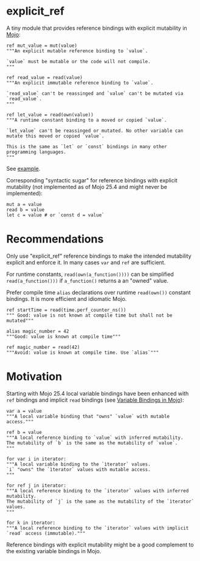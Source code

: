 # explicit_ref

A tiny module that provides reference bindings with explicit mutability in [Mojo](https://www.modular.com/mojo):

```mojo
ref mut_value = mut(value)
"""An explicit mutable reference binding to `value`.

`value` must be mutable or the code will not compile.
"""

ref read_value = read(value)
"""An explicit immutable reference binding to `value`.

`read_value` can't be reassinged and `value` can't be mutated via `read_value`.
"""

ref let_value = read(own(value))
"""A runtime constant binding to a moved or copied `value`.

`let_value` can't be reassinged or mutated. No other variable can mutate this moved or copied `value`.

This is the same as `let` or `const` bindings in many other programming languages.
"""
```
See [example](./example).

Corresponding "syntactic sugar" for reference bindings with explicit mutability (not implemented as of Mojo 25.4 and might never be implemented):

```mojo
mut a = value
read b = value
let c = value # or `const d = value`
```

# Recommendations

Only use "explicit_ref" reference bindings to make the intended mutability explicit and enforce it. In many cases `var` and `ref` are sufficient.

For runtime constants, `read(own(a_function())))` can be simplified `read(a_function()))` if `a_function()` returns a an "owned" value.

Prefer compile time `alias` declarations over runtime `read(own())` constant bindings. It is more efficient and idiomatic Mojo.

```mojo
ref startTime = read(time.perf_counter_ns())
""" Good: value is not known at compile time but shall not be mutated"""

alias magic_number = 42
"""Good: value is known at compile time"""

ref magic_number = read(42)
"""Avoid: value is known at compile time. Use `alias`"""
```

# Motivation

Starting with Mojo 25.4 local variable bindings have been enhanced with `ref` bindings and implicit `read` bindings (see [Variable Bindings in Mojo](https://github.com/modular/modular/blob/main/mojo/proposals/variable-bindings.md)):

```mojo
var a = value
"""A local variable binding that "owns" `value` with mutable access."""

ref b = value
"""A local reference binding to `value` with inferred mutability.
The mutability of `b` is the same as the mutability of `value`.
"""

for var i in iterator:
"""A local variable binding to the `ìterator` values.
`i` "owns" the `ìterator` values with mutable access.
"""

for ref j in iterator:
"""A local reference binding to the `iterator` values with inferred mutability.
The mutability of `j` is the same as the mutability of the `ìterator` values.
"""

for k in iterator:
"""A local reference binding to the `iterator` values with implicit `read` access (immutable)."""
```

Reference bindings with explicit mutability might be a good complement to the existing variable bindings in Mojo.
